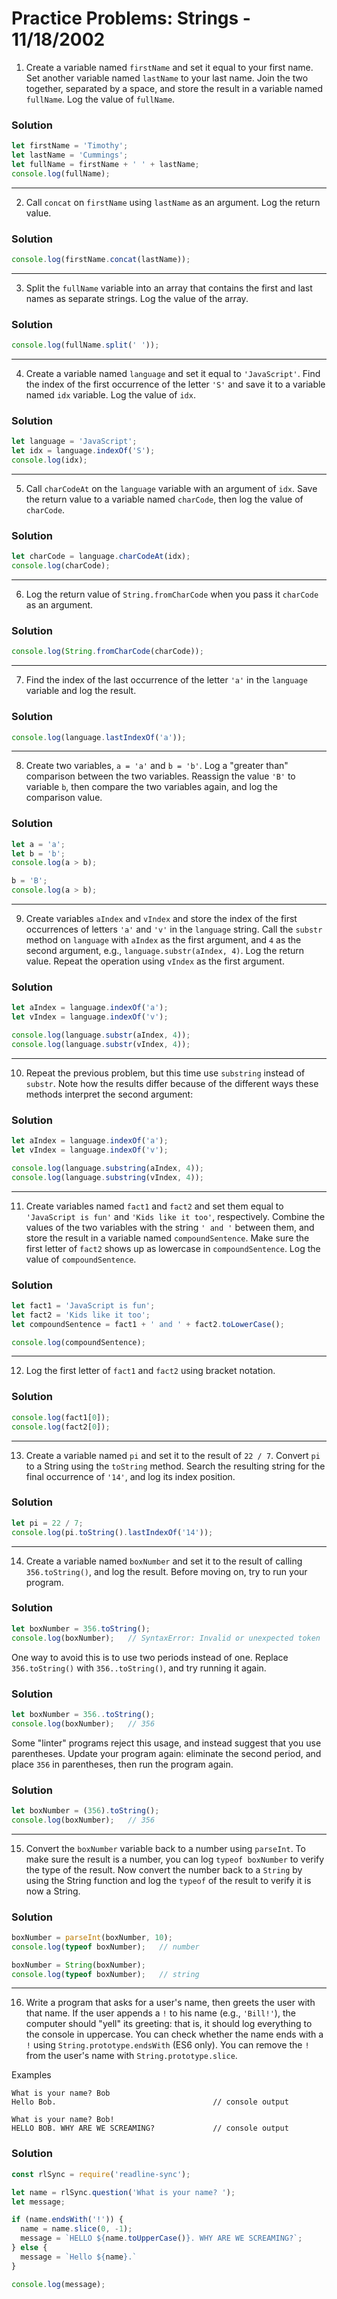 
# Practice Problems: Strings - 11/18/2002

1. Create a variable named `firstName` and set it equal to your first name. Set another variable named `lastName` to your last name. Join the two together, separated by a space, and store the result in a variable named `fullName`. Log the value of `fullName`.

### Solution

```javascript
let firstName = 'Timothy';
let lastName = 'Cummings';
let fullName = firstName + ' ' + lastName;
console.log(fullName);
```

---

2. Call `concat` on `firstName` using `lastName` as an argument. Log the return value.

### Solution

```javascript
console.log(firstName.concat(lastName));
```

---

3. Split the `fullName` variable into an array that contains the first and last names as separate strings. Log the value of the array.

### Solution

```javascript
console.log(fullName.split(' '));
```

---

4. Create a variable named `language` and set it equal to `'JavaScript'`. Find the index of the first occurrence of the letter `'S'` and save it to a variable named `idx` variable. Log the value of `idx`.

### Solution

```javascript
let language = 'JavaScript';
let idx = language.indexOf('S');
console.log(idx);
```

---

5. Call `charCodeAt` on the `language` variable with an argument of `idx`. Save the return value to a variable named `charCode`, then log the value of `charCode`.

### Solution

```javascript
let charCode = language.charCodeAt(idx);
console.log(charCode);
```

---

6. Log the return value of `String.fromCharCode` when you pass it `charCode` as an argument.

### Solution

```javascript
console.log(String.fromCharCode(charCode));
```

---

7. Find the index of the last occurrence of the letter `'a'` in the `language` variable and log the result.

### Solution

```javascript
console.log(language.lastIndexOf('a'));
```

---

8. Create two variables, `a = 'a'` and `b = 'b'`. Log a "greater than" comparison between the two variables. Reassign the value `'B'` to variable `b`, then compare the two variables again, and log the comparison value.

### Solution

```javascript
let a = 'a';
let b = 'b';
console.log(a > b);

b = 'B';
console.log(a > b);
```

---

9. Create variables `aIndex` and `vIndex` and store the index of the first occurrences of letters `'a'` and `'v'` in the `language` string. Call the `substr` method on `language` with `aIndex` as the first argument, and `4` as the second argument, e.g., `language.substr(aIndex, 4)`. Log the return value. Repeat the operation using `vIndex` as the first argument.

### Solution

```javascript
let aIndex = language.indexOf('a');
let vIndex = language.indexOf('v');

console.log(language.substr(aIndex, 4));
console.log(language.substr(vIndex, 4));
```

---

10. Repeat the previous problem, but this time use `substring` instead of `substr`. Note how the results differ because of the different ways these methods interpret the second argument:

### Solution

```javascript
let aIndex = language.indexOf('a');
let vIndex = language.indexOf('v');

console.log(language.substring(aIndex, 4));
console.log(language.substring(vIndex, 4));
```

---

11. Create variables named `fact1` and `fact2` and set them equal to `'JavaScript is fun'` and `'Kids like it too'`, respectively. Combine the values of the two variables with the string `' and '` between them, and store the result in a variable named `compoundSentence`. Make sure the first letter of `fact2` shows up as lowercase in `compoundSentence`. Log the value of `compoundSentence`.

### Solution

```javascript
let fact1 = 'JavaScript is fun';
let fact2 = 'Kids like it too';
let compoundSentence = fact1 + ' and ' + fact2.toLowerCase();

console.log(compoundSentence);
```

---

12. Log the first letter of `fact1` and `fact2` using bracket notation.

### Solution

```javascript
console.log(fact1[0]);
console.log(fact2[0]);
```

---

13. Create a variable named `pi` and set it to the result of `22 / 7`. Convert `pi` to a String using the `toString` method. Search the resulting string for the final occurrence of `'14'`, and log its index position.

### Solution

```javascript
let pi = 22 / 7;
console.log(pi.toString().lastIndexOf('14'));
```

---

14. Create a variable named `boxNumber` and set it to the result of calling `356.toString()`, and log the result. Before moving on, try to run your program.

### Solution

```javascript
let boxNumber = 356.toString();
console.log(boxNumber);   // SyntaxError: Invalid or unexpected token
```

One way to avoid this is to use two periods instead of one. Replace `356.toString()` with `356..toString()`, and try running it again.

### Solution

```javascript
let boxNumber = 356..toString();
console.log(boxNumber);   // 356
```

Some "linter" programs reject this usage, and instead suggest that you use parentheses. Update your program again: eliminate the second period, and place `356` in parentheses, then run the program again.

### Solution

```javascript
let boxNumber = (356).toString();
console.log(boxNumber);   // 356
```

---

15. Convert the `boxNumber` variable back to a number using `parseInt`. To make sure the result is a number, you can log `typeof boxNumber` to verify the type of the result. Now convert the number back to a `String` by using the String function and log the `typeof` of the result to verify it is now a String.

### Solution

```javascript
boxNumber = parseInt(boxNumber, 10);
console.log(typeof boxNumber);   // number

boxNumber = String(boxNumber);
console.log(typeof boxNumber);   // string
```

---

16. Write a program that asks for a user's name, then greets the user with that name. If the user appends a `!` to his name (e.g., `'Bill!'`), the computer should "yell" its greeting: that is, it should log everything to the console in uppercase. You can check whether the name ends with a `!` using `String.prototype.endsWith` (ES6 only). You can remove the `!` from the user's name with `String.prototype.slice`.

Examples

```
What is your name? Bob
Hello Bob.                                   // console output

What is your name? Bob!
HELLO BOB. WHY ARE WE SCREAMING?             // console output
```

### Solution

```javascript
const rlSync = require('readline-sync');

let name = rlSync.question('What is your name? ');
let message;

if (name.endsWith('!')) {
  name = name.slice(0, -1);
  message = `HELLO ${name.toUpperCase()}. WHY ARE WE SCREAMING?`;
} else {
  message = `Hello ${name}.`
}

console.log(message);
```
